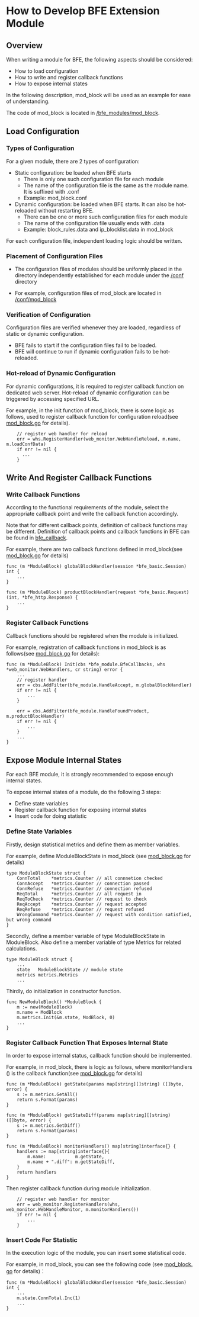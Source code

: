 # How to Develop BFE Extension Module

## Overview

When writing a module for BFE, the following aspects should be considered:

- How to load configuration
- How to write and register callback functions
- How to expose internal states

In the following description, mod_block will be used as an example for ease of understanding.

The code of mod_block is located in [/bfe_modules/mod_block](https://github.com/bfenetworks/bfe/tree/master/bfe_modules/mod_block).

## Load Configuration

### Types of Configuration

For a given module, there are 2 types of configuration:

- Static configuration: be loaded when BFE starts
  - There is only one such configuration file for each module
  - The name of the configuration file is the same as the module name. It is suffixed with .conf
  - Example: mod_block.conf
- Dynamic configuration: be loaded when BFE starts. It can also be hot-reloaded without restarting BFE.
  - There can be one or more such configuration files for each module
  - The name of the configuration file usually ends with .data
  - Example: block_rules.data and ip_blocklist.data in mod_block

For each configuration file, independent loading logic should be written.

### Placement of Configuration Files

- The configuration files of modules should be uniformly placed in the directory independently established for each module under the [/conf](https://github.com/bfenetworks/bfe/tree/master/conf) directory

- For example, configuration files of mod_block are located in [/conf/mod_block](https://github.com/bfenetworks/bfe/tree/master/conf/mod_block)


### Verification of Configuration

Configuration files are verified whenever they are loaded, regardless of static or dynamic configuration.

- BFE fails to start if the configuration files fail to be loaded.
- BFE will continue to run if dynamic configuration fails to be hot-reloaded.

### Hot-reload of Dynamic Configuration

For dynamic configurations, it is required to register callback function on dedicated web server. Hot-reload of dynamic configuration can be triggered by accessing specified URL.

For example, in the init function of mod_block, there is some logic as follows, used to register callback function for configuration reload(see [mod_block.go](https://github.com/bfenetworks/bfe/tree/master/bfe_modules/mod_block/mod_block.go) for details).

```golang
    // register web handler for reload
    err = whs.RegisterHandler(web_monitor.WebHandleReload, m.name, m.loadConfData)
    if err != nil {
      ...
    }
```

## Write And Register Callback Functions

### Write Callback Functions

According to the functional requirements of the module, select the appropriate callback point and write the callback function accordingly.

Note that for different callback points, definition of callback functions may be different. Definition of callback points and callback functions in BFE can be found in [bfe_callback](https://github.com/bfenetworks/bfe/blob/develop/docs/en_us/development/module/bfe_callback.md).

For example, there are two callback functions defined in mod_block(see [mod_block.go](https://github.com/bfenetworks/bfe/tree/master/bfe_modules/mod_block/mod_block.go) for details)

```golang
func (m *ModuleBlock) globalBlockHandler(session *bfe_basic.Session) int {
    ...
}

func (m *ModuleBlock) productBlockHandler(request *bfe_basic.Request) (int, *bfe_http.Response) {
    ...
}

```

### Register Callback Functions

Callback functions should be registered when the module is initialized.

For example, registration of callback functions in mod_block is as follows(see [mod_block.go](https://github.com/bfenetworks/bfe/tree/master/bfe_modules/mod_block/mod_block.go) for details):

```golang
func (m *ModuleBlock) Init(cbs *bfe_module.BfeCallbacks, whs *web_monitor.WebHandlers, cr string) error {
    ...
    // register handler
    err = cbs.AddFilter(bfe_module.HandleAccept, m.globalBlockHandler)
    if err != nil {
        ...
    }
    
    err = cbs.AddFilter(bfe_module.HandleFoundProduct, m.productBlockHandler)
    if err != nil {
        ...
    }
    ...
}
```

## Expose Module Internal States

For each BFE module, it is strongly recommended to expose enough internal states.

To expose internal states of a module, do the following 3 steps:

- Define state variables
- Register callback function for exposing internal states
- Insert code for doing statistic

### Define State Variables

Firstly, design statistical metrics and define them as member variables.

For example, define ModuleBlockState in mod_block (see [mod_block.go](https://github.com/bfenetworks/bfe/tree/master/bfe_modules/mod_block/mod_block.go) for details)

```golang
type ModuleBlockState struct {
    ConnTotal    *metrics.Counter // all connnetion checked
    ConnAccept   *metrics.Counter // connection passed
    ConnRefuse   *metrics.Counter // connection refused
    ReqTotal     *metrics.Counter // all request in
    ReqToCheck   *metrics.Counter // request to check
    ReqAccept    *metrics.Counter // request accepted
    ReqRefuse    *metrics.Counter // request refused
    WrongCommand *metrics.Counter // request with condition satisfied, but wrong command
}
```

Secondly, define a member variable of type ModuleBlockState in ModuleBlock. Also define a member variable of type Metrics for related calculations.

```golang
type ModuleBlock struct {
    ...
    state   ModuleBlockState // module state
    metrics metrics.Metrics
    ...
```

Thirdly, do initialization in constructor function.

```golang
func NewModuleBlock() *ModuleBlock {
    m := new(ModuleBlock)
    m.name = ModBlock
    m.metrics.Init(&m.state, ModBlock, 0)
    ...
}
```

### Register Callback Function That Exposes Internal State

In order to expose internal status, callback function should be implemented.

For example, in mod_block, there is logic as follows, where monitorHandlers () is the callback function(see [mod_block.go](https://github.com/bfenetworks/bfe/tree/master/bfe_modules/mod_block/mod_block.go) for details)

```golang
func (m *ModuleBlock) getState(params map[string][]string) ([]byte, error) {
    s := m.metrics.GetAll()
    return s.Format(params)
}

func (m *ModuleBlock) getStateDiff(params map[string][]string) ([]byte, error) {
    s := m.metrics.GetDiff()
    return s.Format(params)
}

func (m *ModuleBlock) monitorHandlers() map[string]interface{} {
    handlers := map[string]interface{}{
        m.name:           m.getState,
        m.name + ".diff": m.getStateDiff,
    }
    return handlers
}
```

Then register callback function during module initialization.

```golang
    // register web handler for monitor
    err = web_monitor.RegisterHandlers(whs, web_monitor.WebHandleMonitor, m.monitorHandlers())
    if err != nil {
        ...
    }
```

### Insert Code For Statistic

In the execution logic of the module, you can insert some statistical code.

For example, in mod_block, you can see the following code (see [mod_block. go](https://github.com/bfenetworks/bfe/tree/master/bfe_modules/mod_block/mod_block.go) for details)：

```golang
func (m *ModuleBlock) globalBlockHandler(session *bfe_basic.Session) int {
    ...
    m.state.ConnTotal.Inc(1)
    ...
}
```
